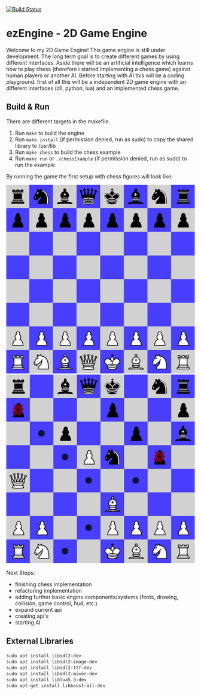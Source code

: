 [![Build Status](https://dev.azure.com/thomassedlmair/ezEngine/_apis/build/status/ThoSe1990.ezEngine?branchName=master)](https://dev.azure.com/thomassedlmair/ezEngine/_build/latest?definitionId=6&branchName=master)

# ezEngine - 2D Game Engine
  
Welcome to my 2D Game Engine! This game engine is still under development. The long term goal is to create different games by using different interfaces. Aside there will be an artificial intelligence which learns how to play chess (therefore i started implementing a chess game) against human players or another AI. Before starting with AI this will be a coding playground. first of all this will be a independent 2D game engine with an different interfaces (dll, python, lua) and an implemented chess game.
  
## Build & Run
There are different targets in the makefile. 
1. Run `make` to build the engine
2. Run `make install` (if permission denied, run as sudo) to copy the shared library to /usr/lib
3. Run `make chess` to build the chess example
4. Run `make run` or `./chessExample` (if permission denied, run as sudo) to run the example

By running the game the first setup with chess figures will look like: 

![first setup](./screenshots/default_setup.PNG)
![game running](./screenshots/chessgame.PNG)
  

Next Steps:
- finishing chess implementation 
- refactoring implementation
- adding further basic engine components/systems (fonts, drawing, collision, game control, hud, etc.)
- expand current api
- creating api's
- starting AI


## External Libraries

````
sudo apt install libsdl2-dev
sudo apt install libsdl2-image-dev
sudo apt install libsdl2-ttf-dev
sudo apt install libsdl2-mixer-dev
sudo apt install liblua5.3-dev
sudo apt-get install libboost-all-dev
````
